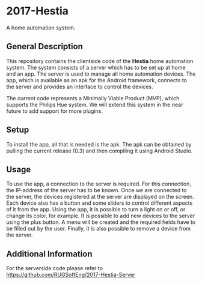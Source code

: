 # 2017-Hestia
A home automation system.

## General Description 
This repository contains the clientside code of the **Hestia** home automation system. The system consists of a server which has to be set up at home and an app.
The server is used to manage all home automation devices. The app, which is available as an apk for the Android framework,
connects to the server and provides an interface to control the devices. 

The current code represents a Minimally Viable Product (MVP), which supports the Philips Hue system. We will extend this system in the near future to add support for more plugins. 

## Setup
To install the app, all that is needed is the apk. The apk can be obtained by pulling the current release (0.3) and then compiling it using Android Studio. 
## Usage
To use the app, a connection to the server is required. For this connection, the IP-address of the server has to be known. Once we are connected to the server, the devices registered at the server are displayed on the screen. Each device also has a button and some sliders to control different aspects of it from the app. Using the app, it is possible to turn a light on or off, or change its color, for example. It is possible to add new devices to the server using the plus button. A menu will be created and the required fields have to be filled out by the user. Finally, it is also possible to remove a device from the server.

## Additional Information
For the serverside code please refer to https://github.com/RUGSoftEng/2017-Hestia-Server
